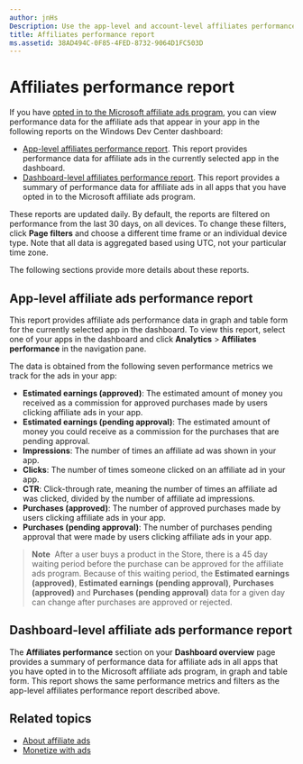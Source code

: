 ```yaml
---
author: jnHs
Description: Use the app-level and account-level affiliates performance reports on the Windows Dev Center dashboard to view performance data for affiliate ads in your apps.
title: Affiliates performance report
ms.assetid: 38AD494C-0F85-4FED-8732-9064D1FC503D
---
```


# Affiliates performance report

If you have [opted in to the Microsoft affiliate ads program](about-affiliate-ads.md), you can view performance data for the affiliate ads that appear in your app in the following reports on the Windows Dev Center dashboard:

-   [App-level affiliates performance report](affiliates-performance-report.md#app-level-affiliates-performance-report). This report provides performance data for affiliate ads in the currently selected app in the dashboard.
-   [Dashboard-level affiliates performance report](affiliates-performance-report.md#dashboard-level-affiliates-performance-report). This report provides a summary of performance data for affiliate ads in all apps that you have opted in to the Microsoft affiliate ads program.

These reports are updated daily. By default, the reports are filtered on performance from the last 30 days, on all devices. To change these filters, click **Page filters** and choose a different time frame or an individual device type. Note that all data is aggregated based using UTC, not your particular time zone.

The following sections provide more details about these reports.

## App-level affiliate ads performance report

This report provides affiliate ads performance data in graph and table form for the currently selected app in the dashboard. To view this report, select one of your apps in the dashboard and click **Analytics** &gt; **Affiliates performance** in the navigation pane.

The data is obtained from the following seven performance metrics we track for the ads in your app:

-   **Estimated earnings (approved)**: The estimated amount of money you received as a commission for approved purchases made by users clicking affiliate ads in your app.
-   **Estimated earnings (pending approval)**: The estimated amount of money you could receive as a commission for the purchases that are pending approval.
-   **Impressions**: The number of times an affiliate ad was shown in your app.
-   **Clicks**: The number of times someone clicked on an affiliate ad in your app.
-   **CTR**: Click-through rate, meaning the number of times an affiliate ad was clicked, divided by the number of affiliate ad impressions.
-   **Purchases (approved)**: The number of approved purchases made by users clicking affiliate ads in your app.
-   **Purchases (pending approval)**: The number of purchases pending approval that were made by users clicking affiliate ads in your app.

> **Note**  After a user buys a product in the Store, there is a 45 day waiting period before the purchase can be approved for the affiliate ads program. Because of this waiting period, the **Estimated earnings (approved)**, **Estimated earnings (pending approval)**, **Purchases (approved)** and **Purchases (pending approval)** data for a given day can change after purchases are approved or rejected.

## Dashboard-level affiliate ads performance report

The **Affiliates performance** section on your **Dashboard overview** page provides a summary of performance data for affiliate ads in all apps that you have opted in to the Microsoft affiliate ads program, in graph and table form. This report shows the same performance metrics and filters as the app-level affiliates performance report described above.

## Related topics

* [About affiliate ads](about-affiliate-ads.md)
* [Monetize with ads](monetize-with-ads.md)
 

 
